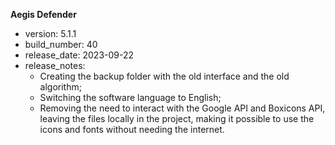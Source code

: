 **Aegis Defender**

* version: 5.1.1
* build_number: 40
* release_date: 2023-09-22
* release_notes:
    - Creating the backup folder with the old interface and the old algorithm;
    - Switching the software language to English;
    - Removing the need to interact with the Google API and Boxicons API, leaving the files locally in the project, making it possible to use the icons and fonts without needing the internet.
